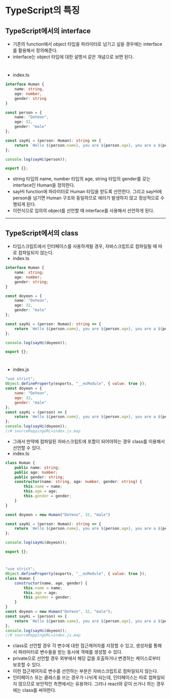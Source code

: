 # TypeScript의 특징
## TypeScript에서의 interface
- 기존의 function에서 object 타입을 파라미터로 넘기고 싶을 경우에는 interface를 활용해서 정의해준다.
- interface는 object 타입에 대한 설명서 같은 개념으로 보면 된다.
#
- index.ts
```typescript
interface Human {
    name: string,
    age: number,
    gender: string
}

const person = {
    name: "DoYeon",
    age: 32,
    gender: "male"
};

const sayHi = (person: Human): string => {
    return `Hello ${person.name}, you are ${person.age}, you are a ${person.gender}!`;
};

console.log(sayHi(person));

export {};
```
- string 타입의 name, number 타입의 age, string 타입의 gender를 갖는 interface인 Human을 정의한다.
- sayHi function에 파라미터로 Human 타입을 받도록 선언한다. 그리고 sayHi에 person을 넘기면 Human 구조와 동일하므로 에러가 발생하지 않고 정상적으로 수행되게 된다.
- 이런식으로 임의의 object를 선언할 때 interface를 사용해서 선언하게 된다.

<hr>

## TypeScript에서의 class
- 타입스크립트에서 인터페이스를 사용하게될 경우, 자바스크립트로 컴파일될 때 따로 컴파일되지 않는다.
- index.ts
```typescript
interface Human {
    name: string;
    age: number;
    gender: string;
}

const doyeon = {
    name: "DoYeon",
    age: 32,
    gender: "male"
};

const sayHi = (person: Human): string => {
    return `Hello ${person.name}, you are ${person.age}, you are a ${person.gender}!`;
};

console.log(sayHi(doyeon));

export {};
```
#
- index.js
```javascript
"use strict";
Object.defineProperty(exports, "__esModule", { value: true });
const doyeon = {
    name: "DoYeon",
    age: 32,
    gender: "male"
};
const sayHi = (person) => {
    return `Hello ${person.name}, you are ${person.age}, you are a ${person.gender}!`;
};
console.log(sayHi(doyeon));
//# sourceMappingURL=index.js.map
```
- 그래서 만약에 컴파일된 자바스크립트에 포함이 되어야하는 경우 class를 이용해서 선언할 수 있다.
- index.ts
```typescript
class Human {
    public name: string;
    public age: number;
    public gender: string;
    constructor(name: string, age: number, gender: string) {
        this.name = name;
        this.age = age;
        this.gender = gender;
    }
}

const doyeon = new Human("DoYeon", 32, "male")

const sayHi = (person: Human): string => {
    return `Hello ${person.name}, you are ${person.age}, you are a ${person.gender}!`;
};

console.log(sayHi(doyeon));

export {};
```
#
```javascript
"use strict";
Object.defineProperty(exports, "__esModule", { value: true });
class Human {
    constructor(name, age, gender) {
        this.name = name;
        this.age = age;
        this.gender = gender;
    }
}
const doyeon = new Human("DoYeon", 32, "male");
const sayHi = (person) => {
    return `Hello ${person.name}, you are ${person.age}, you are a ${person.gender}!`;
};
console.log(sayHi(doyeon));
//# sourceMappingURL=index.js.map
```
- class로 선언할 경우 각 변수에 대한 접근제어자를 지정할 수 있고, 생성자를 통해서 파라미터로 변수들을 받는 동시에 객체를 생성할 수 있다.
- private으로 선언할 경우 외부에서 해당 값을 호출하거나 변경하는 케이스로부터 보호할 수 있다.
- 이런 접근제어자로 변수를 선언하는 부분은 자바스크립트로 컴파일되지 않는다.
- 인터페이스 또는 클래스를 쓰는 경우가 나뉘게 되는데, 인터페이스는 따로 컴파일되지 않으므로 보안적인 측면에서는 유용하다. 그러나 react와 같이 쓰거나 하는 경우에는 class를 써야한다.